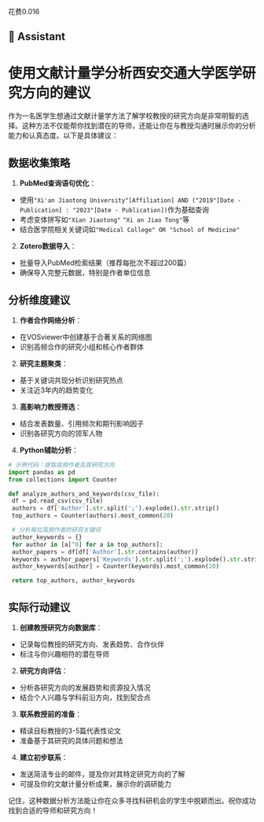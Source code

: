 花费0.016

## 🤖 Assistant

# 使用文献计量学分析西安交通大学医学研究方向的建议

作为一名医学生想通过文献计量学方法了解学校教授的研究方向是非常明智的选择。这种方法不仅能帮你找到潜在的导师，还能让你在与教授沟通时展示你的分析能力和认真态度。以下是具体建议：

## 数据收集策略

1. **PubMed查询语句优化**：
 - 使用`"Xi'an Jiaotong University"[Affiliation] AND ("2019"[Date - Publication] : "2023"[Date - Publication])`作为基础查询
 - 考虑变体拼写如`"Xian Jiaotong"` `"Xi an Jiao Tong"`等
 - 结合医学院相关关键词如`"Medical College" OR "School of Medicine"`

2. **Zotero数据导入**：
 - 批量导入PubMed检索结果（推荐每批次不超过200篇）
 - 确保导入完整元数据，特别是作者单位信息

## 分析维度建议

1. **作者合作网络分析**：
 - 在VOSviewer中创建基于合著关系的网络图
 - 识别高频合作的研究小组和核心作者群体

2. **研究主题聚类**：
 - 基于关键词共现分析识别研究热点
 - 关注近3年内的趋势变化

3. **高影响力教授筛选**：
 - 结合发表数量、引用频次和期刊影响因子
 - 识别各研究方向的领军人物

4. **Python辅助分析**：
```python
# 示例代码：提取高频作者及其研究方向
import pandas as pd
from collections import Counter

def analyze_authors_and_keywords(csv_file):
 df = pd.read_csv(csv_file)
 authors = df['Author'].str.split(';').explode().str.strip()
 top_authors = Counter(authors).most_common(20)

 # 分析每位高频作者的研究关键词
 author_keywords = {}
 for author in [a[^0] for a in top_authors]:
 author_papers = df[df['Author'].str.contains(author)]
 keywords = author_papers['Keywords'].str.split(';').explode().str.strip()
 author_keywords[author] = Counter(keywords).most_common(10)

 return top_authors, author_keywords
```

## 实际行动建议

1. **创建教授研究方向数据库**：
 - 记录每位教授的研究方向、发表趋势、合作伙伴
 - 标注与你兴趣相符的潜在导师

2. **研究方向评估**：
 - 分析各研究方向的发展趋势和资源投入情况
 - 结合个人兴趣与学科前沿方向，找到契合点

3. **联系教授前的准备**：
 - 精读目标教授的3-5篇代表性论文
 - 准备基于其研究的具体问题和想法

4. **建立初步联系**：
 - 发送简洁专业的邮件，提及你对其特定研究方向的了解
 - 可提及你的文献计量分析成果，展示你的调研能力

记住，这种数据分析方法能让你在众多寻找科研机会的学生中脱颖而出。祝你成功找到合适的导师和研究方向！

